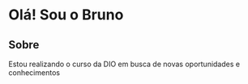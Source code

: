# Olá! Sou o Bruno

## Sobre

Estou realizando o curso da DIO em busca de novas oportunidades e conhecimentos
